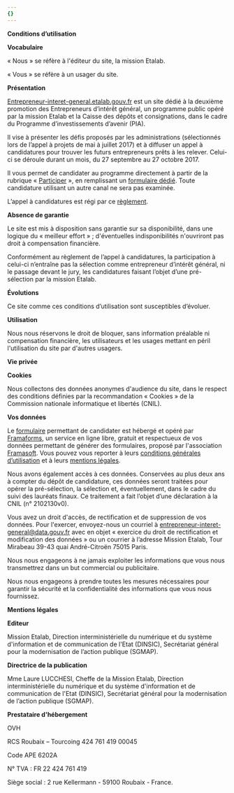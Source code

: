 ```yaml
---
{}
---
```

**Conditions d’utilisation**

**Vocabulaire**

« Nous » se réfère
à l'éditeur du site, la mission Etalab.

« Vous » se réfère
à un usager du site.

**Présentation**

[Entrepreneur-interet-general.etalab.gouv.fr](https://entrepreneur-interet-general.etalab.gouv.fr/)
est un site dédié à la deuxième promotion des Entrepreneurs d’intérêt général,
un programme public opéré par la mission Etalab et la Caisse des dépôts et
consignations, dans le cadre du Programme d’investissements d’avenir (PIA).

Il vise à présenter les défis
proposés par les administrations (sélectionnés lors de l’appel à projets de mai
à juillet 2017) et à diffuser un appel à candidatures pour trouver les futurs
entrepreneurs prêts à les relever. Celui-ci se déroule durant un mois, du 27
septembre au 27 octobre 2017.

Il vous permet de candidater au
programme directement à partir de la rubrique « [Participer](https://entrepreneur-interet-general.etalab.gouv.fr/#contact) »,
en remplissant un [formulaire
dédié](https://framaforms.org/candidature-entrepreneurs-dinteret-general-promo-2-1501592391). Toute candidature utilisant un autre canal ne sera pas examinée.

L’appel à candidatures est régi
par ce [règlement](https://entrepreneur-interet-general.etalab.gouv.fr/reglement/).

**Absence de garantie**

Le site est mis à disposition
sans garantie sur sa disponibilité, dans une logique du « meilleur
effort » ; d'éventuelles indisponibilités n'ouvriront pas droit à
compensation financière.

Conformément au règlement de
l’appel à candidatures, la participation à celui-ci n’entraîne pas la sélection
comme entrepreneur d’intérêt général, ni le passage devant le jury, les
candidatures faisant l’objet d’une pré-sélection par la mission Etalab.

**Évolutions**

Ce site comme ces conditions d’utilisation sont susceptibles
d’évoluer.

**Utilisation**

Nous nous réservons le droit de
bloquer, sans information préalable ni compensation financière, les utilisateurs
et les usages mettant en péril l'utilisation du site par d'autres usagers.

**Vie privée**

**Cookies**

Nous collectons des données
anonymes d'audience du site, dans le respect des conditions définies par la
recommandation « Cookies » de la Commission nationale informatique et libertés
\(CNIL).

**Vos données**

Le [formulaire](https://framaforms.org/candidature-entrepreneurs-dinteret-general-promo-2-1501592391)
permettant de candidater est hébergé et opéré par [Framaforms](https://framaforms.org), un service en ligne libre,
gratuit et respectueux de vos données permettant de générer des formulaires,
proposé par l'association [Framasoft](https://framasoft.org). Vous
pouvez vous reporter à leurs [conditions
générales d’utilisation](https://framasoft.org/nav/html/cgu.html) et à leurs [mentions légales](https://framasoft.org/nav/html/legals.html#hetzner).

Nous avons également accès à ces
données. Conservées au plus deux ans à compter du dépôt de candidature, ces
données seront traitées pour opérer la pré-sélection, la sélection et,
éventuellement, dans le cadre du suivi des lauréats finaux. Ce traitement a
fait l’objet d’une déclaration à la CNIL (n° 2102130v0).

Vous avez un droit d'accès, de
rectification et de suppression de vos données. Pour l'exercer, envoyez-nous un
courriel à [entrepreneur-interet-general@data.gouv.fr](mailto:entrepreneur-interet-general@data.gouv.fr)
avec en objet « exercice du droit de rectification et modification des données
» ou un courrier à l’adresse Mission Etalab, Tour Mirabeau 39-43 quai
André-Citroën 75015 Paris.

Nous nous engageons à ne jamais exploiter les informations
que vous nous transmettrez dans un but commercial ou publicitaire.

Nous nous engageons à prendre toutes les mesures nécessaires
pour garantir la sécurité et la confidentialité des informations que vous nous
fournissez.

**Mentions légales**

**Editeur**

Mission Etalab, Direction
interministérielle du numérique et du système d'information et de communication
de l'Etat (DINSIC), Secrétariat général pour la modernisation de l’action
publique (SGMAP).

**Directrice de la
publication**

Mme Laure LUCCHESI,
Cheffe de la Mission Etalab, Direction interministérielle du numérique et du
système d'information et de communication de l'Etat (DINSIC), Secrétariat
général pour la modernisation de l’action publique (SGMAP).

**Prestataire
d'hébergement**

OVH

RCS Roubaix – Tourcoing 424 761
419 00045

Code APE 6202A

N° TVA : FR 22 424 761 419

Siège social : 2 rue Kellermann - 59100 Roubaix - France.

